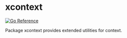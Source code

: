 # xcontext

[![Go Reference](https://pkg.go.dev/badge/github.com/goinsane/xcontext.svg)](https://pkg.go.dev/github.com/goinsane/xcontext)

Package xcontext provides extended utilities for context.
